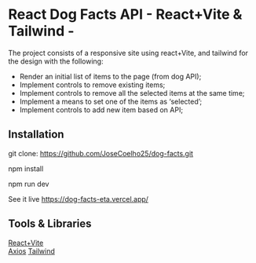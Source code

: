 # React Dog Facts API - React+Vite & Tailwind - 

The project consists of a responsive site using react+Vite, and tailwind for the design with the following:

- Render an initial list of items to the page (from dog API);
- Implement controls to remove existing items;
- Implement controls to remove all the selected items at the same time;
- Implement a means to set one of the items as ‘selected’;
- Implement controls to add new item based on API;

## Installation

git clone: https://github.com/JoseCoelho25/dog-facts.git

npm install

npm run dev

See it live https://dog-facts-eta.vercel.app/

## Tools & Libraries

[React+Vite](https://vitejs.dev/guide/)  
[Axios](https://axios-http.com/docs/intro)
[Tailwind](https://tailwindcss.com/)  
